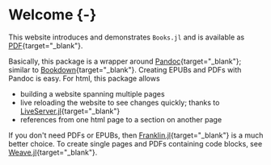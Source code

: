 # Welcome {-}

[//]: # (This file is only included on the website.)

This website introduces and demonstrates `Books.jl` and is available as [PDF](/book.pdf){target="_blank"}.

Basically, this package is a wrapper around [Pandoc](https://pandoc.org/){target="_blank"}; similar to [Bookdown](https://bookdown.org){target="_blank"}.
Creating EPUBs and PDFs with Pandoc is easy.
For html, this package allows 

- building a website spanning multiple pages
- live reloading the website to see changes quickly; thanks to [LiveServer.jl](https://github.com/tlienart/LiveServer.jl){target="_blank"}
- references from one html page to a section on another page

If you don't need PDFs or EPUBs, then [Franklin.jl](https://github.com/tlienart/Franklin.jl){target="_blank"} is a much better choice.
To create single pages and PDFs containing code blocks, see [Weave.jl](https://github.com/JunoLab/Weave.jl){target="_blank"}.
